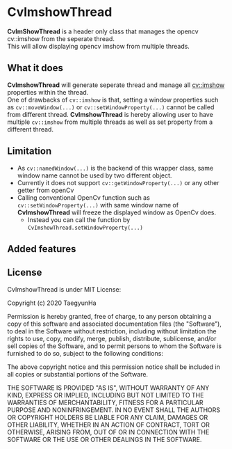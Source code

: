 # CvImshowThread
**CvImShowThread** is a header only class that manages the opencv cv::imshow from the seperate thread.\
This will allow displaying opencv imshow from multiple threads.

## What it does
**CvImshowThread** will generate seperate thread and manage all <cv::imshow> properties within the thread.\
One of drawbacks of ``cv::imshow`` is that, setting a window properties such as `cv::moveWindow(...)` or `cv::setWindowProperty(...)` cannot be called from different thread. **CvImshowThread** is hereby allowing user to have multiple ``cv::imshow`` from multiple threads as well as set property from a different thread.

## Limitation
* As ``cv::namedWindow(...)`` is the backend of this wrapper class, same window name cannot be used by two different object.
* Currently it does not support ```cv::getWindowProperty(...)``` or any other getter from openCv
* Calling conventional OpenCv function such as ```cv::setWindowProperty(...)``` with same window name of **CvImshowThread** will freeze the displayed window as OpenCv does.
  * Instead you can call the function by ``CvImshowThread.setWindowProperty(...)``
  
## Added features

## License
CvImshowThread is under MIT License:

Copyright (c) 2020 TaegyunHa

Permission is hereby granted, free of charge, to any person obtaining a copy
of this software and associated documentation files (the "Software"), to deal
in the Software without restriction, including without limitation the rights
to use, copy, modify, merge, publish, distribute, sublicense, and/or sell
copies of the Software, and to permit persons to whom the Software is
furnished to do so, subject to the following conditions:

The above copyright notice and this permission notice shall be included in all
copies or substantial portions of the Software.

THE SOFTWARE IS PROVIDED "AS IS", WITHOUT WARRANTY OF ANY KIND, EXPRESS OR
IMPLIED, INCLUDING BUT NOT LIMITED TO THE WARRANTIES OF MERCHANTABILITY,
FITNESS FOR A PARTICULAR PURPOSE AND NONINFRINGEMENT. IN NO EVENT SHALL THE
AUTHORS OR COPYRIGHT HOLDERS BE LIABLE FOR ANY CLAIM, DAMAGES OR OTHER
LIABILITY, WHETHER IN AN ACTION OF CONTRACT, TORT OR OTHERWISE, ARISING FROM,
OUT OF OR IN CONNECTION WITH THE SOFTWARE OR THE USE OR OTHER DEALINGS IN THE
SOFTWARE.
